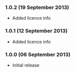 ### 1.0.2 (19 September 2013)
  - Added licence info

### 1.0.1 (12 September 2013)
  - Added licence info

### 1.0.0 (06 September 2013)
  - Initial release